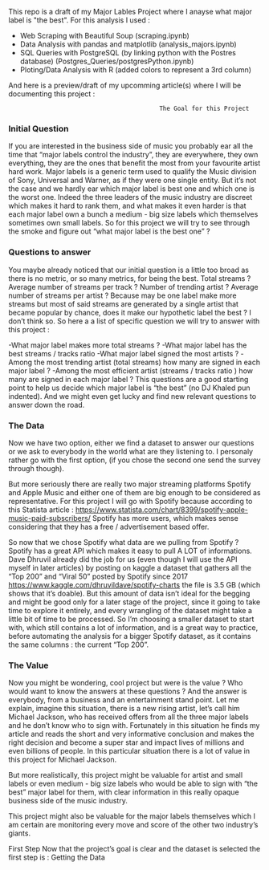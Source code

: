 This repo is a draft of my Major Lables Project where I anayse what major label is "the best". 
For this analysis I used : 
- Web Scraping with Beautiful Soup (scraping.ipynb)
- Data Analysis with pandas and matplotlib (analysis_majors.ipynb)
- SQL Queries with PostgreSQL (by linking python with the Postres database) (Postgres_Queries/postgresPython.ipynb)
- Ploting/Data Analysis with R (added colors to represent a 3rd column)

And here is a preview/draft of my upcomming article(s) where I will be documenting this project : 

                                              The Goal for this Project
### Initial Question 

If you are interested in the business side of music you probably ear all the time that “major labels control the industry”, 
they are everywhere, they own everything, they are the ones that benefit the most from your favourite artist hard work. 
Major labels is a generic term used to qualify the Music division of Sony, Universal and Warner, as if they were one single entity. 
But it’s not the case and we hardly ear which major label is best one and which one is the worst one. 
Indeed the three leaders of the music industry are discreet which makes it hard to rank them, 
and what makes it even harder is that each major label own a bunch a medium - big size labels which themselves sometimes own 
small labels. So for this project we will try to see through the smoke and figure out “what major label is the best one” ? 

### Questions to answer 

You maybe already noticed that our initial question is a little too broad as there is no metric, or so many metrics, 
for being the best. Total streams ? Average number of streams per track ? Number of trending artist ? 
Average number of streams per artist ? Because may be one label make more streams but most of said streams are 
generated by a single artist that became popular by chance, does it make our hypothetic label the best ? 
I don’t think so. So here a a list of specific question we will try to answer with this project : 

-What major label makes more total streams ? 
-What major label has the best streams / tracks ratio 
-What major label signed the most artists ? 
-Among the most trending artist (total streams) how many are signed in each major label ? 
-Among the most efficient artist (streams / tracks ratio ) how many are signed in each major label ? 
This questions are a good starting point to help us decide which major label is “the best” (no DJ Khaled pun indented). And we might even get lucky and find new relevant questions to answer down the road. 

### The Data

Now we have two option, either we find a dataset to answer our questions or we ask to everybody in the world 
what are they listening to. I personaly rather go with the first option, (if you chose the second one 
send the survey through though). 

But more seriously there are really two major streaming platforms Spotify and Apple Music and either one of them are big enough 
to be considered as representative. For this project I will go with Spotify because according to this Statista article : 
https://www.statista.com/chart/8399/spotify-apple-music-paid-subscribers/ Spotify has more users, 
which makes sense considering that they has a free / advertisement based offer. 

So now that we chose Spotify what data are we pulling from Spotify ? Spotify has a great API which makes it easy to pull 
A LOT of informations. Dave Dhruvil  already did the job for us (even though I will use the API myself in later articles) 
by posting on kaggle a dataset that gathers all the “Top 200” and “Viral 50” posted by Spotify since 2017 
https://www.kaggle.com/dhruvildave/spotify-charts the file is 3.5 GB (which shows that it’s doable). 
But this amount of data isn’t ideal for the begging and might be good only for a later stage of the project, 
since it going to take time to explore it entirely, and every wrangling of the dataset might take a little bit of time to 
be processed. So I’m choosing a smaller dataset to start with, which still contains a lot of information, 
and is a great way to practice, before automating the analysis for a bigger Spotify dataset, as it contains the same columns : 
the current  “Top 200”. 

### The Value

Now you might be wondering, cool project but were is the value ? Who would want to know the answers at these questions ? 
And the answer is everybody, from a business and an entertainment stand point. Let me explain, imagine this situation, 
there is a new rising artist, let’s call him Michael Jackson, who has received offers from all the three major labels and 
he don’t know who to sign with. Fortunately in this situation he finds my article and reads the short and 
very informative conclusion and makes the right decision and become a super star and impact lives of millions 
and even billions of people. In this particular situation there is a lot of value in this project for Michael Jackson. 

But more realistically, this project might be valuable for artist and small labels or even medium - big size labels 
who would be able to sign with “the best” major label for them, with clear information in this really opaque business side 
of the music industry. 

This project might also be valuable for the major labels themselves which I am certain are monitoring every move and score 
of the other two industry’s giants. 

First Step
Now that the project’s goal is clear and the dataset is selected the first step is : Getting the Data
